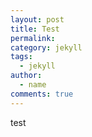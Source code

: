 ```yaml
---
layout: post
title: Test
permalink:
category: jekyll
tags:
  - jekyll
author:
  - name
comments: true
---
```



test